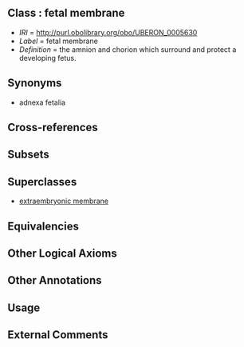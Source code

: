 
## Class : fetal membrane

 * *IRI* = http://purl.obolibrary.org/obo/UBERON_0005630
 * *Label* = fetal membrane
 * *Definition* = the amnion and chorion which surround and protect a developing fetus.

## Synonyms

 * adnexa fetalia

## Cross-references


## Subsets


## Superclasses

 * [extraembryonic membrane](../../UBERON/31/UBERON_0005631.md)

## Equivalencies


## Other Logical Axioms


## Other Annotations


## Usage


## External Comments

